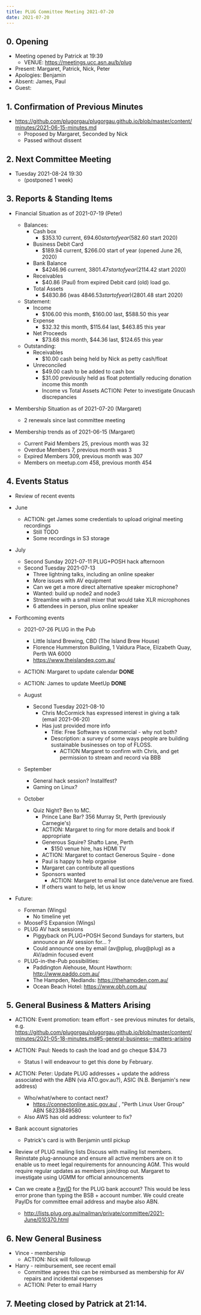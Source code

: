 ```yaml
---
title: PLUG Committee Meeting 2021-07-20
date: 2021-07-20
---
```


## 0. Opening
* Meeting opened by Patrick at 19:39
  * VENUE: https://meetings.ucc.asn.au/b/plug
* Present: Margaret, Patrick, Nick, Peter
* Apologies: Benjamin
* Absent: James, Paul
* Guest: 

## 1. Confirmation of Previous Minutes
* https://github.com/plugorgau/plugorgau.github.io/blob/master/content/minutes/2021-06-15-minutes.md
  * Proposed by Margaret, Seconded by Nick
  * Passed without dissent

## 2. Next Committee Meeting
* Tuesday 2021-08-24 19:30
  * (postponed 1 week) 

## 3. Reports & Standing Items
* Financial Situation as of 2021-07-19 (Peter)
  * Balances:
    * Cash box
      * $353.10 current, $694.60 start of year ($582.60 start 2020)
    * Business Debit Card
      * $189.94 current, $266.00 start of year (opened June 26, 2020)
    * Bank Balance
      * $4246.96 current, $3801.47 start of year ($2114.42 start 2020)
    * Receivables
      * $40.86 (Paul) from expired Debit card (old) load go.
    * Total Assets
      * $4830.86 (was $4846.53 start of year) ($2801.48 start 2020)
  * Statement:
    * Income
      * $106.00 this month, $160.00 last, $588.50 this year
    * Expense
      * $32.32 this month, $115.64 last, $463.85 this year
    * Net Proceeds
      * $73.68 this month, $44.36 last, $124.65 this year
  * Outstanding:
      * Receivables
        * $10.00 cash being held by Nick as petty cash/float
      * Unreconciled
          * $49.00 cash to be added to cash box
          * $31.00 previously held as float
            potentially reducing donation income this month
          * Income vs Total Assets
    ACTION: Peter to investigate Gnucash discrepancies

* Membership Situation as of 2021-07-20 (Margaret)
  - 2 renewals since last committee meeting

* Membership trends as of 2021-06-15 (Margaret)
  - Current Paid Members 25, previous month was 32
  - Overdue Members 7, previous month was 3
  - Expired Members 309, previous month was 307
  - Members on meetup.com 458, previous month 454

## 4. Events Status
* Review of recent events
   
* June
    * ACTION: get James some credentials to upload original meeting recordings
        * Still TODO
        * Some recordings in S3 storage

 * July
    * Second Sunday 2021-07-11 PLUG+POSH hack afternoon
    * Second Tuesday 2021-07-13 
      * Three lightning talks, including an online speaker
      * More issues with AV equipment
      * Can we get a more direct alternative speaker microphone?
      * Wanted: build up node2 and node3
      * Streamline with a small mixer that would take XLR microphones
      * 6 attendees in person, plus online speaker

* Forthcoming events
   * 2021-07-26 PLUG in the Pub
       * Little Island Brewing, CBD (The Island Brew House)
       * Florence Hummerston Building, 1 Valdura Place, Elizabeth Quay, Perth WA 6000
       * https://www.theislandeq.com.au/
       
    * ACTION: Margaret to update calendar **DONE**
    * ACTION: James to update MeetUp **DONE**
  * August
    * Second Tuesday 2021-08-10
      * Chris McCormick has expressed interest in giving a talk (email 2021-06-20)
      * Has just provided more info
        * Title: Free Software vs commercial - why not both?
        * Description: a survey of some ways people are building sustainable businesses on top of FLOSS.
          * ACTION Margaret to confirm with Chris, and get permission to stream and record via BBB
  * September
    * General hack session? Installfest?
    * Gaming on Linux?
  * October
    * Quiz Night? Ben to MC.
        * Prince Lane Bar? 356 Murray St, Perth (previously Carnegie's)
        * ACTION: Margaret to ring for more details and book if appropriate
        * Generous Squire? Shafto Lane, Perth
          * $150 venue hire, has HDMI TV
        * ACTION: Margaret to contact Generous Squire - done
      * Paul is happy to help organise
      * Margaret can contribute all questions
      * Sponsors wanted
        * ACTION: Margaret to email list once date/venue are fixed.
      * If others want to help, let us know

* Future:
  * Foreman (Wings)
    * No timeline yet
  * MooseFS Expansion (Wings)
  * PLUG AV hack sessions
    * Piggyback on PLUG+POSH Second Sundays for starters, but announce an AV session for... ?
    * Could announce one by email (av@plug, plug@plug) as a AV/admin focused event
  * PLUG-in-the-Pub possibilities:
    * Paddington Alehouse, Mount Hawthorn: http://www.paddo.com.au/
    * The Hampden, Nedlands: https://thehampden.com.au/
    * Ocean Beach Hotel: https://www.obh.com.au/

## 5. General Business & Matters Arising
* ACTION: Event promotion: team effort - see previous minutes for details, e.g. https://github.com/plugorgau/plugorgau.github.io/blob/master/content/minutes/2021-05-18-minutes.md#5-general-business--matters-arising

* ACTION: Paul: Needs to cash the load and go cheque $34.73
    * Status I will endeavour to get this done by February.
* ACTION: Peter: Update PLUG addresses + update the address associated with the ABN (via ATO.gov.au?), ASIC (N.B. Benjamin's new address)
  * Who/what/where to contact next?
    * https://connectonline.asic.gov.au/ , "Perth Linux User Group" ABN 58233849580
  * Also AWS has old address: volunteer to fix?

* Bank account signatories
  * Patrick's card is with Benjamin until pickup

* Review of PLUG mailing lists Discuss with mailing list members. Reinstate plug-announce and ensure all active members are on it to enable us to meet legal requirements for announcing AGM. This would require regular updates as members join/drop out. Margaret to investigate using UGMM for official announcements

* Can we create a [PayID](https://payid.com.au/) for the PLUG bank account? This would be less error prone than typing the BSB + account number. We could create PayIDs for committee email address and maybe also ABN.
    * http://lists.plug.org.au/mailman/private/committee/2021-June/010370.html

## 6. New General Business

  * Vince - membership
    * ACTION: Nick will followup
  * Harry - reimbursement, see recent email
    * Committee agrees this can be reimbursed as membership for AV repairs and incidental expenses
    * ACTION: Peter to email Harry

## 7. Meeting closed by Patrick at 21:14.
